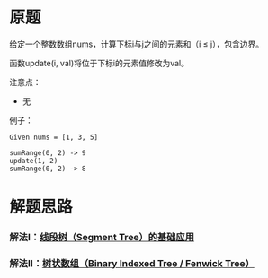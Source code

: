 # 原题
给定一个整数数组nums，计算下标i与j之间的元素和（i ≤ j），包含边界。

函数update(i, val)将位于下标i的元素值修改为val。

注意点：

  - 无

例子：

```
Given nums = [1, 3, 5]

sumRange(0, 2) -> 9
update(1, 2)
sumRange(0, 2) -> 8
```

# 解题思路
### 解法I：[线段树（Segment Tree）的基础应用](http://bookshadow.com/weblog/2015/08/13/segment-tree-set-1-sum-of-given-range/)

### 解法II：[树状数组（Binary Indexed Tree / Fenwick Tree）](https://www.hrwhisper.me/leetcode-range-sum-query-mutable/)
